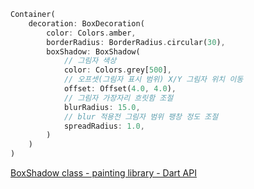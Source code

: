 ```dart
Container(
	decoration: BoxDecoration(
		color: Colors.amber,
		borderRadius: BorderRadius.circular(30),
		boxShadow: BoxShadow(
			// 그림자 색상
			color: Colors.grey[500],
			// 오프셋(그림자 표시 범위) X/Y 그림자 위치 이동
			offset: Offset(4.0, 4.0),
			// 그림자 가장자리 흐릿함 조절
			blurRadius: 15.0,
			// blur 적용전 그림자 범위 팽창 정도 조절
			spreadRadius: 1.0,
		)
	)
)
```

[BoxShadow class - painting library - Dart API](https://api.flutter.dev/flutter/painting/BoxShadow-class.html)